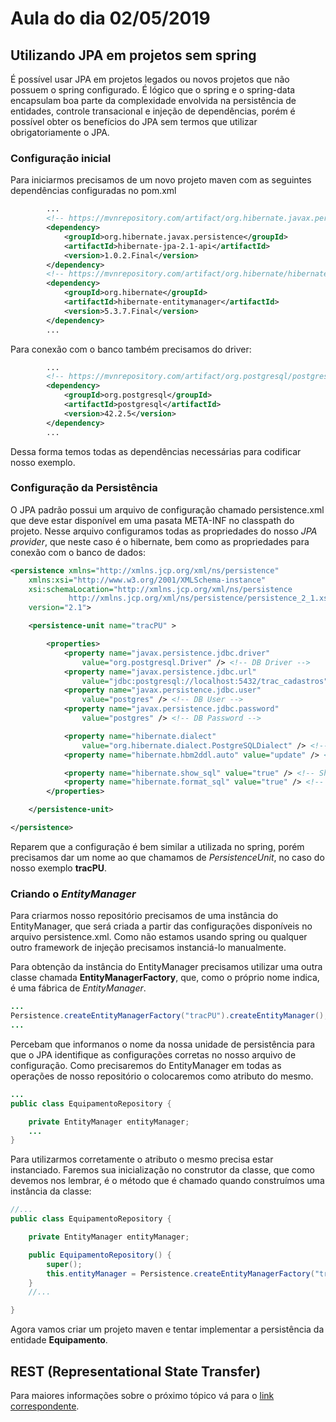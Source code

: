 # Aula do dia 02/05/2019

## Utilizando JPA em projetos sem spring
É possível usar JPA em projetos legados ou novos projetos que não possuem o spring configurado. É lógico que o spring e o spring-data encapsulam boa parte da complexidade envolvida na persistência de entidades, controle transacional e injeção de dependências, porém é possível obter os benefícios do JPA sem termos que utilizar obrigatoriamente o JPA.

### Configuração inicial
Para iniciarmos precisamos de um novo projeto maven com as seguintes dependências configuradas no pom.xml

```XML
        ...
		<!-- https://mvnrepository.com/artifact/org.hibernate.javax.persistence/hibernate-jpa-2.1-api -->
		<dependency>
			<groupId>org.hibernate.javax.persistence</groupId>
			<artifactId>hibernate-jpa-2.1-api</artifactId>
			<version>1.0.2.Final</version>
		</dependency>
		<!-- https://mvnrepository.com/artifact/org.hibernate/hibernate-entitymanager -->
		<dependency>
			<groupId>org.hibernate</groupId>
			<artifactId>hibernate-entitymanager</artifactId>
			<version>5.3.7.Final</version>
		</dependency>
        ...
```

Para conexão com o banco também precisamos do driver:


```XML
        ...
		<!-- https://mvnrepository.com/artifact/org.postgresql/postgresql -->
		<dependency>
			<groupId>org.postgresql</groupId>
			<artifactId>postgresql</artifactId>
			<version>42.2.5</version>
		</dependency>
        ...
```
Dessa forma temos todas as dependências necessárias para codificar nosso exemplo.

### Configuração da Persistência
O JPA padrão possui um arquivo de configuração chamado persistence.xml que deve estar disponível em uma pasata META-INF no classpath do projeto. Nesse arquivo configuramos todas as propriedades do nosso *JPA provider*, que neste caso é o hibernate, bem como as propriedades para conexão com o banco de dados:


```XML
<persistence xmlns="http://xmlns.jcp.org/xml/ns/persistence"
	xmlns:xsi="http://www.w3.org/2001/XMLSchema-instance"
	xsi:schemaLocation="http://xmlns.jcp.org/xml/ns/persistence
             http://xmlns.jcp.org/xml/ns/persistence/persistence_2_1.xsd"
	version="2.1">

	<persistence-unit name="tracPU" >

		<properties>
			<property name="javax.persistence.jdbc.driver"
				value="org.postgresql.Driver" /> <!-- DB Driver -->
			<property name="javax.persistence.jdbc.url"
				value="jdbc:postgresql://localhost:5432/trac_cadastros" /> <!-- BD Mane -->
			<property name="javax.persistence.jdbc.user"
				value="postgres" /> <!-- DB User -->
			<property name="javax.persistence.jdbc.password"
				value="postgres" /> <!-- DB Password -->

			<property name="hibernate.dialect"
				value="org.hibernate.dialect.PostgreSQLDialect" /> <!-- DB Dialect -->
			<property name="hibernate.hbm2ddl.auto" value="update" /> <!-- create / create-drop / update -->

			<property name="hibernate.show_sql" value="true" /> <!-- Show SQL in console -->
			<property name="hibernate.format_sql" value="true" /> <!-- Show SQL formatted -->
		</properties>

	</persistence-unit>

</persistence>

```
Reparem que a configuração é bem similar a utilizada no spring, porém precisamos dar um nome ao que chamamos de *PersistenceUnit*, no caso do nosso exemplo **tracPU**.

### Criando o *EntityManager*
Para criarmos nosso repositório precisamos de uma instância do EntityManager, que será criada a partir das configurações disponíveis no arquivo persistence.xml. Como não estamos usando spring ou qualquer outro framework de injeção precisamos instanciá-lo manualmente. 

Para obtenção da instância do EntityManager precisamos utilizar uma outra classe chamada **EntityManagerFactory**, que, como o próprio nome indica, é uma fábrica de *EntityManager*. 


```java
...
Persistence.createEntityManagerFactory("tracPU").createEntityManager();
...

```

Percebam que informanos o nome da nossa unidade de persistência para que o JPA identifique as configurações corretas no nosso arquivo de configuração. Como precisaremos do EntityManager em todas as operações de nosso repositório o colocaremos como atributo do mesmo.


```java
...
public class EquipamentoRepository {

	private EntityManager entityManager;
    ...
}

```

Para utilizarmos corretamente o atributo o mesmo precisa estar instanciado. Faremos sua inicialização no construtor da classe, que como devemos nos lembrar, é o método que é chamado quando construímos uma instância da classe:


```java
//...
public class EquipamentoRepository {

	private EntityManager entityManager;

	public EquipamentoRepository() {
		super();
		this.entityManager = Persistence.createEntityManagerFactory("tracPU").createEntityManager();
	}
    //...

}

```

Agora vamos criar um projeto maven e tentar implementar a persistência da entidade **Equipamento**.

## REST (Representational State Transfer)

Para maiores informações sobre o próximo tópico vá para o [link correspondente](./REST.MD). 